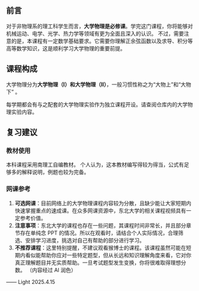 
## 前言
对于非物理系的理工科学生而言，**大学物理是必修课**。学完这门课程，你将能够对机械运动、电学、光学、热力学等领域有更为全面且深入的认识。
不过，需要注意的是，本课程有一定数学基础要求。它需要你理解正余弦函数以及求导、积分等高等数学知识，这是顺利学习大学物理的重要前提。

## 课程构成
大学物理分为**大学物理（Ⅰ）**和**大学物理（Ⅱ）**，一般习惯性称之为“大物上”和“大物下” 。

每学期都会有与之配套的大学物理实验作为独立课程开设。请查阅仓库内的大学物理实验内容。

## 复习建议
### 教材使用
本科课程采用南理工自编教材。
个人认为，这本教材编写得较为得当，公式有足够多的解释说明，例题也较为完备。

### 网课参考
1. **可选网课**：目前网络上的大学物理课程内容较为分散，且缺少能让大家短期内快速掌握重点的速成课。在众多网课资源中，东北大学的相关课程视频具有一定参考价值。
2. **注意事项**：东北大学的课程也存在一些问题，其课程时间非常长，并且部分章节存在单纯念 PPT 的情况。所以在观看时，请结合个人实际情况，合理筛选、安排学习进度，挑选对自己有帮助的部分进行学习。
3. **不推荐课程**：这里特别提醒，不建议观看猴博士的课程。该课程虽然可能在短期内看似能帮助你应对一些特定题型，但从长远和知识理解角度来看，它对你真正理解题目并无实质帮助。一旦考试题型发生变换，你将很难取得理想分数。 
（内容经过 AI 润色）

—— Light 2025.4.15 